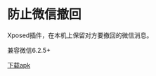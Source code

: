 # 防止微信撤回
Xposed插件，在本机上保留对方要撤回的微信消息。

兼容微信6.2.5+

[下载apk](https://github.com/bin456789/NoWechatRevoke/blob/master/apk-output/NoWechatRevoke.apk?raw=true)